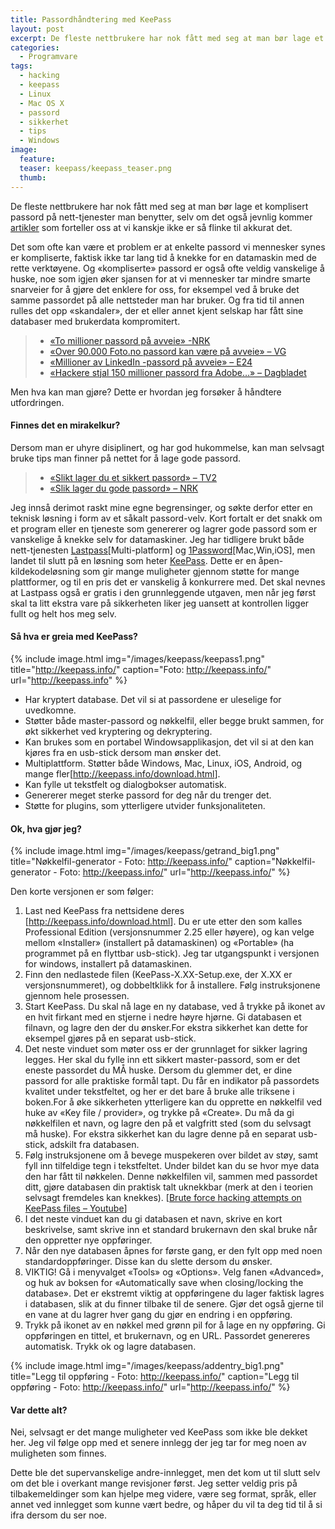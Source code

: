 ```yaml
---
title: Passordhåndtering med KeePass
layout: post
excerpt: De fleste nettbrukere har nok fått med seg at man bør lage et komplisert passord på nett-tjenester man benytter, selv om det også jevnlig kommer artikler som forteller oss at vi kanskje ikke er så flinke til akkurat det.
categories:
  - Programvare
tags:
  - hacking
  - keepass
  - Linux
  - Mac OS X
  - passord
  - sikkerhet
  - tips
  - Windows
image:
  feature:
  teaser: keepass/keepass_teaser.png
  thumb:
---
```

De fleste nettbrukere har nok fått med seg at man bør lage et komplisert passord på nett-tjenester man benytter, selv om det også jevnlig kommer [artikler][1] som forteller oss at vi kanskje ikke er så flinke til akkurat det.  

Det som ofte kan være et problem er at enkelte passord vi mennesker synes er kompliserte, faktisk ikke tar lang tid å knekke for en datamaskin med de rette verktøyene. Og &laquo;kompliserte&raquo; passord er også ofte veldig vanskelige å huske, noe som igjen øker sjansen for at vi mennesker tar mindre smarte snarveier for å gjøre det enklere for oss, for eksempel ved å bruke det samme passordet på alle nettsteder man har bruker. Og fra tid til annen rulles det opp &laquo;skandaler&raquo;, der et eller annet kjent selskap har fått sine databaser med brukerdata kompromitert.

>   * [&laquo;To millioner passord på avveie&raquo; -NRK][2] 
>   * [&laquo;Over 90.000 Foto.no passord kan være på avveie&raquo; &#8211; VG][3]
>   * [&laquo;Millioner av LinkedIn -passord på avveie&raquo; &#8211; E24][4]
>   * [&laquo;Hackere stjal 150 millioner passord fra Adobe&#8230;&raquo; &#8211; Dagbladet][5]

Men hva kan man gjøre? Dette er hvordan jeg forsøker å håndtere utfordringen.

#### Finnes det en mirakelkur?

Dersom man er uhyre disiplinert, og har god hukommelse, kan man selvsagt bruke tips man finner på nettet for å lage gode passord.

>   * [&laquo;Slikt lager du et sikkert passord&raquo; &#8211; TV2][6] 
>   * [&laquo;Slik lager du gode passord&raquo; &#8211; NRK][7]

Jeg innså derimot raskt mine egne begrensinger, og søkte derfor etter en teknisk løsning i form av et såkalt passord-velv. Kort fortalt er det snakk om et program eller en tjeneste som genererer og lagrer gode passord som er vanskelige å knekke selv for datamaskiner. Jeg har tidligere brukt både nett-tjenesten [Lastpass][8][Multi-platform] og [1Password][9][Mac,Win,iOS], men landet til slutt på en løsning som heter [KeePass][10]. Dette er en åpen-kildekodeløsning som gir mange muligheter gjennom støtte for mange plattformer, og til en pris det er vanskelig å konkurrere med. Det skal nevnes at Lastpass også er gratis i den grunnleggende utgaven, men når jeg først skal ta litt ekstra vare på sikkerheten liker jeg uansett at kontrollen ligger fullt og helt hos meg selv.

#### Så hva er greia med KeePass?

{% include image.html img="/images/keepass/keepass1.png" title="http://keepass.info/" caption="Foto: http://keepass.info/" url="http://keepass.info" %}

  * Har kryptert database. Det vil si at passordene er uleselige for uvedkomne.
  * Støtter både master-passord og nøkkelfil, eller begge brukt sammen, for økt sikkerhet ved kryptering og dekryptering.
  * Kan brukes som en portabel Windowsapplikasjon, det vil si at den kan kjøres fra en usb-stick dersom man ønsker det.
  * Multiplattform. Støtter både Windows, Mac, Linux, iOS, Android, og mange fler[<http://keepass.info/download.html>].
  * Kan fylle ut tekstfelt og dialogbokser automatisk.
  * Genererer meget sterke passord for deg når du trenger det.
  * Støtte for plugins, som ytterligere utvider funksjonaliteten.

#### Ok, hva gjør jeg?

{% include image.html img="/images/keepass/getrand_big1.png" title="Nøkkelfil-generator - Foto: http://keepass.info/" caption="Nøkkelfil-generator - Foto: http://keepass.info/" url="http://keepass.info/" %}

Den korte versjonen er som følger:

1. Last ned KeePass fra nettsidene deres [<http://keepass.info/download.html>]. Du er ute etter den som kalles Professional Edition (versjonsnummer 2.25 eller høyere), og kan velge mellom &laquo;Installer&raquo; (installert på datamaskinen) og &laquo;Portable&raquo; (ha programmet på en flyttbar usb-stick). Jeg tar utgangspunkt i versjonen for windows, installert på datamaskinen.
2. Finn den nedlastede filen (KeePass-X.XX-Setup.exe, der X.XX er versjonsnummeret), og dobbeltklikk for å installere. Følg instruksjonene gjennom hele prosessen.
3. Start KeePass. Du skal nå lage en ny database, ved å trykke på ikonet av en hvit firkant med en stjerne i nedre høyre hjørne. Gi databasen et filnavn, og lagre den der du ønsker.For ekstra sikkerhet kan dette for eksempel gjøres på en separat usb-stick.
4. Det neste vinduet som møter oss er der grunnlaget for sikker lagring legges. Her skal du fylle inn ett sikkert master-passord, som er det eneste passordet du MÅ huske. Dersom du glemmer det, er dine passord for alle praktiske formål tapt. Du får en indikator på passordets kvalitet under tekstfeltet, og her er det bare å bruke alle triksene i boken.For å øke sikkerheten ytterligere kan du opprette en nøkkelfil ved huke av &laquo;Key file / provider&raquo;, og trykke på &laquo;Create&raquo;. Du må da gi nøkkelfilen et navn, og lagre den på et valgfritt sted (som du selvsagt må huske). For ekstra sikkerhet kan du lagre denne på en separat usb-stick, adskilt fra databasen.
5. Følg instruksjonene om å bevege muspekeren over bildet av støy, samt fyll inn tilfeldige tegn i tekstfeltet. Under bildet kan du se hvor mye data den har fått til nøkkelen. Denne nøkkelfilen vil, sammen med passordet ditt, gjøre databasen din praktisk talt uknekkbar (merk at den i teorien selvsagt fremdeles kan knekkes). [<a href="https://www.youtube.com/watch?v=JB1ePElPDjk" data-rel="lightbox-video-0">Brute force hacking attempts on KeePass files &#8211; Youtube</a>]
6. I det neste vinduet kan du gi databasen et navn, skrive en kort beskrivelse, samt skrive inn et standard brukernavn den skal bruke når den oppretter nye oppføringer.
7. Når den nye databasen åpnes for første gang, er den fylt opp med noen standardoppføringer. Disse kan du slette dersom du ønsker.
8. VIKTIG! Gå i menyvalget &laquo;Tools&raquo; og &laquo;Options&raquo;. Velg fanen &laquo;Advanced&raquo;, og huk av boksen for &laquo;Automatically save when closing/locking the database&raquo;. Det er ekstremt viktig at oppføringene du lager faktisk lagres i databasen, slik at du finner tilbake til de senere. Gjør det også gjerne til en vane at du lagrer hver gang du gjør en endring i en oppføring.
9. Trykk på ikonet av en nøkkel med grønn pil for å lage en ny oppføring. Gi oppføringen en tittel, et brukernavn, og en URL. Passordet genereres automatisk. Trykk ok og lagre databasen.

{% include image.html img="/images/keepass/addentry_big1.png" title="Legg til oppføring - Foto: http://keepass.info/" caption="Legg til oppføring - Foto: http://keepass.info/" url="http://keepass.info/" %}

#### Var dette alt?

Nei, selvsagt er det mange muligheter ved KeePass som ikke ble dekket her. Jeg vil følge opp med et senere innlegg der jeg tar for meg noen av muligheten som finnes.  

Dette ble det supervanskelige andre-innlegget, men det kom ut til slutt selv om det ble i overkant mange revisjoner først. Jeg setter veldig pris på tilbakemeldinger som kan hjelpe meg videre, være seg format, språk, eller annet ved innlegget som kunne vært bedre, og håper du vil ta deg tid til å si ifra dersom du ser noe.

 [1]: http://www.dagbladet.no/2014/01/23/tema/aller/teknologi/dinside/data/31434450/
 [2]: http://www.nrk.no/verden/to-millioner-passord-pa-avveie-1.11396869
 [3]: http://www.vg.no/nyheter/innenriks/foto-og-video/over-90-000-foto-no-passord-kan-vaere-paa-avveie/a/10055315/
 [4]: http://e24.no/digital/millioner-av-linkedin-passord-paa-avveie/20238830
 [5]: http://www.dagbladet.no/2013/11/09/nyheter/adobe/kunde/millioner/it/30062028/
 [6]: http://www.tv2.no/nyheter/innenriks/norsk-passordekspert-slik-lager-du-et-sikkert-passord-3976189.html
 [7]: http://www.nrk.no/programmer/radio/nitimen/1.1206641
 [8]: https://lastpass.com/
 [9]: https://agilebits.com/onepassword
 [10]: http://keepass.info/
